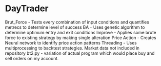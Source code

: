 # DayTrader

Brut_Force  - Tests every combination of input conditions and quantifies metrecs to determine level of success
BA - Uses genetic algorithm to determine optimum entry and exit conditions
Improve - Applies some brute force to existing strategy by making single alteration 
Price Action - Creates Neural network to identify price action patterns
Threading - Uses multiprocessing to backtest strategies. Market data not included in repository
bt2.py - variation of actual program which would place buy and sell orders on my account.

